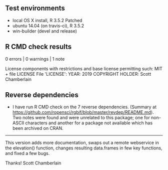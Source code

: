## Test environments

* local OS X install, R 3.5.2 Patched
* ubuntu 14.04 (on travis-ci), R 3.5.2
* win-builder (devel and release)

## R CMD check results

0 errors | 0 warnings | 1 note

License components with restrictions and base license permitting such:
  MIT + file LICENSE
File 'LICENSE':
  YEAR: 2019
  COPYRIGHT HOLDER: Scott Chamberlain

## Reverse dependencies

* I have run R CMD check on the 7 reverse dependencies.
  (Summary at <https://github.com/ropensci/rgbif/blob/master/revdep/README.md>). Two notes were found and were unrelated to this package; one for non-ASCII characters and another for a package not available which has been archived on CRAN.

--------

This version adds more documentation, swaps out a remote webservice in the elevation() function, changes resulting data.frames in few key functions, and fixed a few bugs.

Thanks!
Scott Chamberlain

